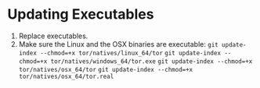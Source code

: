 # Updating Executables

1. Replace executables.
2. Make sure the Linux and the OSX binaries are executable:
	`git update-index --chmod=+x tor/natives/linux_64/tor`
	`git update-index --chmod=+x tor/natives/windows_64/tor.exe`
	`git update-index --chmod=+x tor/natives/osx_64/tor`
	`git update-index --chmod=+x tor/natives/osx_64/tor.real`
